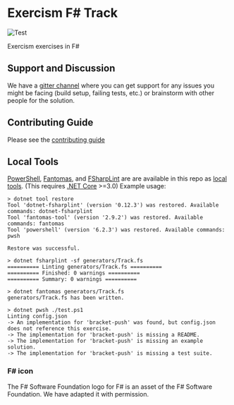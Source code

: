# Exercism F# Track

![Test](https://github.com/exercism/fsharp/workflows/Test/badge.svg)

Exercism exercises in F#

## Support and Discussion

We have a [gitter channel](https://gitter.im/exercism/xfsharp) where you can get support for any issues you might be facing (build setup, failing tests, etc.) or brainstorm with other people for the solution.


## Contributing Guide

Please see the [contributing guide](https://github.com/exercism/docs/tree/master/contributing-to-language-tracks)

## Local Tools

[PowerShell](https://github.com/PowerShell/PowerShell), [Fantomas](https://github.com/fsprojects/fantomas), and [FSharpLint](https://github.com/fsprojects/FSharpLint) are are available in this repo as [local tools](https://docs.microsoft.com/en-us/dotnet/core/whats-new/dotnet-core-3-0#local-tools). (This requires [.NET Core](https://dotnet.microsoft.com/download) >=3.0) Example usage:

```
> dotnet tool restore
Tool 'dotnet-fsharplint' (version '0.12.3') was restored. Available commands: dotnet-fsharplint
Tool 'fantomas-tool' (version '2.9.2') was restored. Available commands: fantomas
Tool 'powershell' (version '6.2.3') was restored. Available commands: pwsh

Restore was successful.

> dotnet fsharplint -sf generators/Track.fs
========== Linting generators/Track.fs ==========
========== Finished: 0 warnings ==========
========== Summary: 0 warnings ==========

> dotnet fantomas generators/Track.fs
generators/Track.fs has been written.

> dotnet pwsh ./test.ps1
Linting config.json
-> An implementation for 'bracket-push' was found, but config.json does not reference this exercise.
-> The implementation for 'bracket-push' is missing a README.
-> The implementation for 'bracket-push' is missing an example solution.
-> The implementation for 'bracket-push' is missing a test suite.
```

### F# icon
The F# Software Foundation logo for F# is an asset of the F# Software Foundation. We have adapted it with permission.

